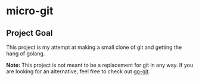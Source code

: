 # micro-git
## Project Goal
This project is my attempt at making a small clone of git and getting the hang of golang.

**Note:** This project is not meant to be a replacement for git in any way. If you are looking for an alternative, feel free to check out [go-git](https://github.com/go-git/go-git).


